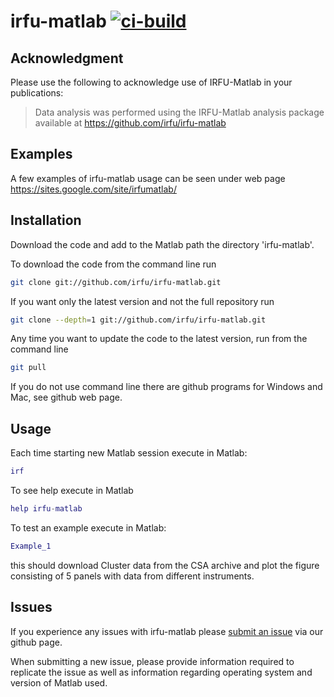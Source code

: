 irfu-matlab [![ci-build](https://github.com/irfu/irfu-matlab/actions/workflows/ci-build.yml/badge.svg)](https://github.com/irfu/irfu-matlab/actions/workflows/ci-build.yml)
===========

Acknowledgment
--------------

Please use the following to acknowledge use of IRFU-Matlab in your publications:

> Data analysis was performed using the IRFU-Matlab analysis package available at https://github.com/irfu/irfu-matlab 

Examples
--------

A few examples of irfu-matlab usage can be seen under web page https://sites.google.com/site/irfumatlab/


Installation
-------------

Download the code and add to the Matlab path the directory 'irfu-matlab'.

To download the code from the command line run

```sh
git clone git://github.com/irfu/irfu-matlab.git
```
If you want only the latest version and not the full repository run
```sh
git clone --depth=1 git://github.com/irfu/irfu-matlab.git
```
Any time you want to update the code to the latest version, run from the command line 
```sh
git pull
```
If you do not use command line there are github programs for Windows and Mac, see github web page. 

Usage
-----

Each time starting new Matlab session execute in Matlab:

```matlab
irf
```

To see help execute in Matlab 
```matlab
help irfu-matlab
```

To test an example execute in Matlab:
```matlab
Example_1
```
this should download Cluster data from the CSA archive and plot the figure consisting of 5 panels with data from different instruments. 

Issues
-----

If you experience any issues with irfu-matlab please [submit an issue](https://github.com/irfu/irfu-matlab/issues) via our github page.

When submitting a new issue, please provide information required to replicate the issue as well as information regarding operating system and version of Matlab used.
